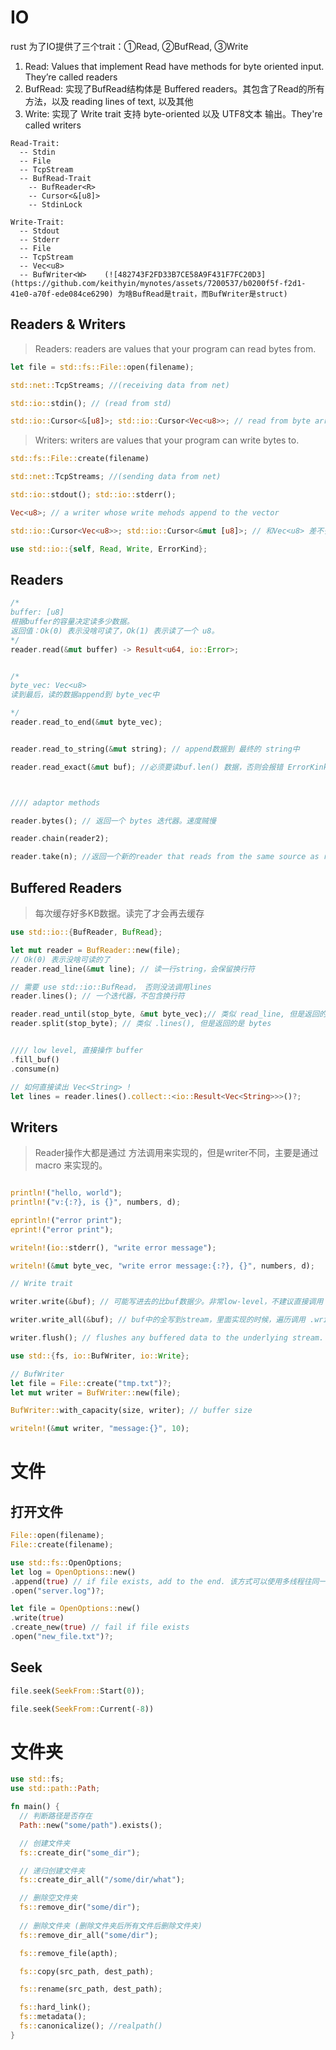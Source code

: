 
# IO

rust 为了IO提供了三个trait：①Read, ②BufRead, ③Write

1. Read: Values that implement Read have methods for byte oriented input. They’re called readers
2. BufRead: 实现了BufRead结构体是 Buffered readers。其包含了Read的所有方法，以及 reading lines of text, 以及其他
3. Write: 实现了 Write trait 支持 byte-oriented 以及 UTF8文本 输出。They're called writers

```
Read-Trait:
  -- Stdin
  -- File
  -- TcpStream
  -- BufRead-Trait
    -- BufReader<R>
    -- Cursor<&[u8]>
    -- StdinLock

Write-Trait:
  -- Stdout
  -- Stderr
  -- File
  -- TcpStream
  -- Vec<u8>
  -- BufWriter<W>    (![482743F2FD33B7CE58A9F431F7FC20D3](https://github.com/keithyin/mynotes/assets/7200537/b0200f5f-f2d1-41e0-a70f-ede084ce6290) 为啥BufRead是trait，而BufWriter是struct)

```

## Readers & Writers
> Readers: readers are values that your program can read bytes from.


```rust
let file = std::fs::File::open(filename);

std::net::TcpStreams; //(receiving data from net)

std::io::stdin(); // (read from std)

std::io::Cursor<&[u8]>; std::io::Cursor<Vec<u8>>; // read from byte array or vector that's already in memory 
```

> Writers: writers are values that your program can write bytes to.


```rust
std::fs::File::create(filename)

std::net::TcpStreams; //(sending data from net)

std::io::stdout(); std::io::stderr();

Vec<u8>; // a writer whose write mehods append to the vector

std::io::Cursor<Vec<u8>>; std::io::Cursor<&mut [u8]>; // 和Vec<u8> 差不多，但是Cursor不能扩大空间

```

```rust
use std::io::{self, Read, Write, ErrorKind};
```

## Readers

```rust
/*
buffer: [u8]
根据buffer的容量决定读多少数据。
返回值：Ok(0) 表示没啥可读了，Ok(1) 表示读了一个 u8。
*/
reader.read(&mut buffer) -> Result<u64, io::Error>;


/*
byte_vec: Vec<u8>
读到最后，读的数据append到 byte_vec中

*/
reader.read_to_end(&mut byte_vec); 


reader.read_to_string(&mut string); // append数据到 最终的 string中

reader.read_exact(&mut buf); //必须要读buf.len() 数据，否则会报错 ErrorKink::UnexpectedEof



//// adaptor methods

reader.bytes(); // 返回一个 bytes 迭代器。速度贼慢

reader.chain(reader2);

reader.take(n); //返回一个新的reader that reads from the same source as reader, but is limited to n bytes of input

```

## Buffered Readers
> 每次缓存好多KB数据。读完了才会再去缓存

```rust
use std::io::{BufReader, BufRead};

let mut reader = BufReader::new(file);
// Ok(0) 表示没啥可读的了
reader.read_line(&mut line); // 读一行string，会保留换行符

// 需要 use std::io::BufRead， 否则没法调用lines
reader.lines(); // 一个迭代器，不包含换行符

reader.read_until(stop_byte, &mut byte_vec);// 类似 read_line, 但是返回的是bytes
reader.split(stop_byte); // 类似 .lines(), 但是返回的是 bytes


//// low level, 直接操作 buffer
.fill_buf()
.consume(n)

// 如何直接读出 Vec<String> !
let lines = reader.lines().collect::<io::Result<Vec<String>>>()?; 

```

## Writers

> Reader操作大都是通过 方法调用来实现的，但是writer不同，主要是通过 macro 来实现的。

```rust

println!("hello, world");
println!("v:{:?}, is {}", numbers, d);

eprintln!("error print");
eprint!("error print");

writeln!(io::stderr(), "write error message");

writeln!(&mut byte_vec, "write error message:{:?}, {}", numbers, d);

```

```rust
// Write trait

writer.write(&buf); // 可能写进去的比buf数据少。非常low-level，不建议直接调用

writer.write_all(&buf); // buf中的全写到stream，里面实现的时候，遍历调用 .write

writer.flush(); // flushes any buffered data to the underlying stream. println!, eprintln! 自动会flush。但是 print!, eprint! 并不会

```

```rust
use std::{fs, io::BufWriter, io::Write};

// BufWriter
let file = File::create("tmp.txt")?;
let mut writer = BufWriter::new(file);

BufWriter::with_capacity(size, writer); // buffer size

writeln!(&mut writer, "message:{}", 10);

```


# 文件

## 打开文件

```rust
File::open(filename);
File::create(filename);

use std::fs::OpenOptions;
let log = OpenOptions::new()
.append(true) // if file exists, add to the end. 该方式可以使用多线程往同一文件写数据，但是只能调用 log.write(...) 方法. writeln!(&mut log, ...) 不行
.open("server.log")?;

let file = OpenOptions::new()
.write(true)
.create_new(true) // fail if file exists
.open("new_file.txt")?;
```

## Seek

```rust
file.seek(SeekFrom::Start(0));

file.seek(SeekFrom::Current(-8))

```

# 文件夹

```rust
use std::fs;
use std::path::Path;

fn main() {
  // 判断路径是否存在
  Path::new("some/path").exists();

  // 创建文件夹
  fs::create_dir("some_dir");

  // 递归创建文件夹
  fs::create_dir_all("/some/dir/what");

  // 删除空文件夹
  fs::remove_dir("some/dir");
  
  // 删除文件夹 (删除文件夹后所有文件后删除文件夹)
  fs::remove_dir_all("some/dir");

  fs::remove_file(apth);

  fs::copy(src_path, dest_path);

  fs::rename(src_path, dest_path);

  fs::hard_link();
  fs::metadata();
  fs::canonicalize(); //realpath()
}




```
